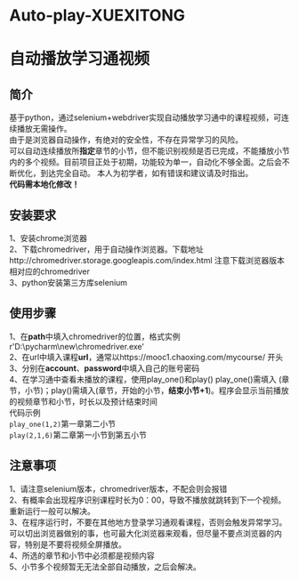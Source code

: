 # Auto-play-XUEXITONG
自动播放学习通视频
=
简介
--
基于python，通过selenium+webdriver实现自动播放学习通中的课程视频，可连续播放无需操作。  
由于是浏览器自动操作，有绝对的安全性，不存在异常学习的风险。  
可以自动连续播放所**指定**章节的小节，但不能识别视频是否已完成，不能播放小节内的多个视频。目前项目正处于初期，功能较为单一，自动化不够全面。之后会不断优化，到达完全自动。
本人为初学者，如有错误和建议请及时指出。   
**代码需本地化修改！**  


安装要求
--
1、安装chrome浏览器  
2、下载chromedriver，用于自动操作浏览器。下载地址http://chromedriver.storage.googleapis.com/index.html 注意下载浏览器版本相对应的chromedriver    
3、python安装第三方库selenium  


使用步骤
--
1、在**path**中填入chromedriver的位置，格式实例r'D:\pycharm\new\chromedriver.exe'  
2、在url中填入课程**url**，通常以https://mooc1.chaoxing.com/mycourse/ 开头  
3、分别在**account**、**password**中填入自己的账号密码  
4、在学习通中查看未播放的课程，使用play_one()和play()  play_one()需填入 (章节，小节)；play()需填入(章节，开始的小节，**结束小节+1**)。程序会显示当前播放的视频章节和小节，时长以及预计结束时间  
代码示例  
`play_one(1,2)`第一章第二小节   
`play(2,1,6)`第二章第一小节到第五小节  

注意事项
--
1、请注意selenium版本，chromedriver版本，不配会则会报错  
2、有概率会出现程序识别课程时长为0：00，导致不播放就跳转到下一个视频。重新运行一般可以解决。  
3、在程序运行时，不要在其他地方登录学习通观看课程，否则会触发异常学习。可以切出浏览器做别的事，也可最大化浏览器来观看，但尽量不要点浏览器的内容，特别是不要将视频全屏播放。  
4、所选的章节和小节中必须都是视频内容  
5、小节多个视频暂无无法全部自动播放，之后会解决。  
